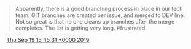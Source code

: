 > Apparently, there is a good branching process in place in our tech team: GIT branches are created per issue, and merged to DEV line\. Not so great is that no one cleans up branches after the merge completes\. The list is getting very long\. \#frustrated

<img src="../../media/tweet.ico" width="12" /> [Thu Sep 19 15:45:31 +0000 2019](https://twitter.com/DromerDenker/status/1174711122131374080)